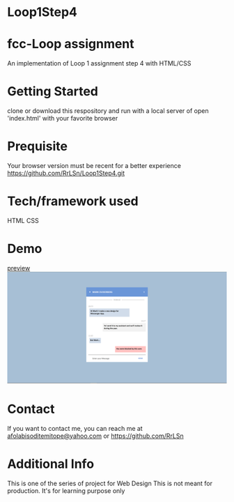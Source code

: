 # Loop1Step4
# fcc-Loop assignment
An implementation of Loop 1 assignment step 4 with HTML/CSS

# Getting Started
clone or download this respository and run with a local server of open 'index.html' with your favorite browser

# Prequisite
Your browser version must be recent for a better experience https://github.com/RrLSn/Loop1Step4.git

# Tech/framework used
HTML
CSS

# Demo
[preview](https://rawcdn.githack.com/RrLSn/Loop1Step4/66f905fb03f4af7d034fe214fc4e6d0a39f3eff4/index.html)
![screenshot](./media/Screenshot%202022-10-31%20171414.png)

# Contact
If you want to contact me, you can reach me at
afolabisoditemitope@yahoo.com or
https://github.com/RrLSn

# Additional Info
This is one of the series of project for Web Design
This is not meant for production. It's for learning purpose only